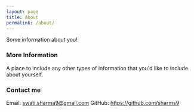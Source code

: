 ```yaml
---
layout: page
title: About
permalink: /about/
---
```


Some information about you!

### More Information

A place to include any other types of information that you'd like to include about yourself.

### Contact me

Email: swati.sharma9@gmail.com
GitHub: https://github.com/sharms9
